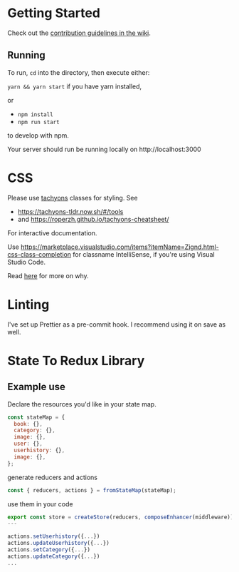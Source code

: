 # Getting Started

Check out the [contribution guidelines in the wiki](https://github.com/FreeOpenUniversity/website-frontend/wiki/contribution-guidelines).

## Running

To run, `cd` into the directory, then execute either:

`yarn && yarn start` if you have yarn installed,

or

- `npm install`
- `npm run start`

to develop with npm.

Your server should run be running locally on http://localhost:3000

# CSS

Please use [tachyons](tachyons.io) classes for styling. See

- https://tachyons-tldr.now.sh/#/tools
- and https://roperzh.github.io/tachyons-cheatsheet/

For interactive documentation.

Use https://marketplace.visualstudio.com/items?itemName=Zignd.html-css-class-completion for classname IntelliSense, if you're using Visual Studio Code.

Read [here](https://paper.dropbox.com/doc/Design-Stuff--A_8pXuF0m7FiuMgbBPDvnAFuAQ-tIvlO5azzjWtZy56aNS1x) for more on why.

# Linting

I've set up Prettier as a pre-commit hook. I recommend using it on save as well.

# State To Redux Library

## Example use

Declare the resources you'd like in your state map.

```js
const stateMap = {
  book: {},
  category: {},
  image: {},
  user: {},
  userhistory: {},
  image: {},
};
```

generate reducers and actions

```js
const { reducers, actions } = fromStateMap(stateMap);
```

use them in your code

```js
export const store = createStore(reducers, composeEnhancer(middleware));
---

actions.setUserhistory({...})
actions.updateUserhistory({...})
actions.setCategory({...})
actions.updateCategory({...})
...

```
